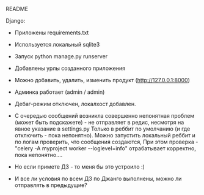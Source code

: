 README

Django:
  - Приложены  requirements.txt
  - Используется локальный sqlite3
  - Запуск  python manage.py runserver
  - Добавлены урлы созданного приложения
  - Можно добавить, удалить, изменить продукт (http://127.0.0.1:8000)
  - Админка работает (admin / admin)
  - Дебаг-режим отключен, локалхост добавлен.
  - С очередью сообщений возникла совершенно непонятная проблем (может быть подскажете) - 
  не отправляет в редис, несмотря на явное указание в settings.py
  Только в реббит по умолчанию (и где отключить - пока непонятно).
  Можно запустить локальный реббит и по логам проверить, что сообщения создаются,
  При этом проверка - "celery -A myproject worker --loglevel=info" отрабатывает корректно, пока непонятно....
 
 - Но если примете ДЗ - то меня бы это устроило :)
 - И все ли условия по всем ДЗ по Джанго выполнены, можно ли отправлять в предыдущие?
